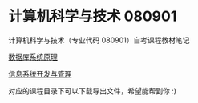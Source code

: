 # 计算机科学与技术 080901

计算机科学与技术（专业代码 080901）自考课程教材笔记

[数据库系统原理](04735%20数据库系统原理/readme.md)

[信息系统开发与管理](04757%20信息系统开发与管理/readme.md)

对应的课程目录下可以下载导出文件，希望能帮到你 :)
